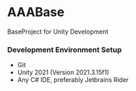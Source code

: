 # AAABase
BaseProject for Unity Development

### Development Environment Setup
- Git
- Unity 2021 (Version 2021.3.15f1)
- Any C# IDE, preferably Jetbrains Rider
